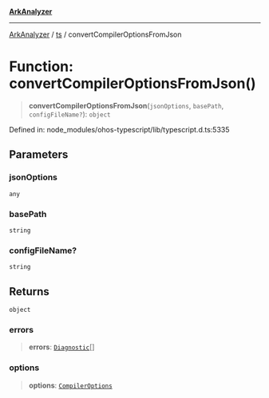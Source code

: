 [**ArkAnalyzer**](../../../../README.md)

***

[ArkAnalyzer](../../../../globals.md) / [ts](../README.md) / convertCompilerOptionsFromJson

# Function: convertCompilerOptionsFromJson()

> **convertCompilerOptionsFromJson**(`jsonOptions`, `basePath`, `configFileName?`): `object`

Defined in: node\_modules/ohos-typescript/lib/typescript.d.ts:5335

## Parameters

### jsonOptions

`any`

### basePath

`string`

### configFileName?

`string`

## Returns

`object`

### errors

> **errors**: [`Diagnostic`](../interfaces/Diagnostic.md)[]

### options

> **options**: [`CompilerOptions`](../interfaces/CompilerOptions.md)

